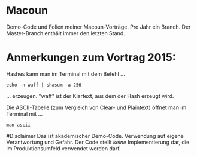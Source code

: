 # Macoun
Demo-Code und Folien meiner Macoun-Vorträge. Pro Jahr ein Branch. Der Master-Branch enthält immer den letzten Stand.

# Anmerkungen zum Vortrag 2015:
Hashes kann man im Terminal mit dem Befehl …

	echo -n waff | shasum -a 256

… erzeugen. "waff" ist der Klartext, aus dem der Hash erzeugt wird.

Die ASCII-Tabelle (zum Vergleich von Clear- und Plaintext) öffnet man im Terminal mit …

	man ascii
	
#Disclaimer
Das ist akademischer Demo-Code. Verwendung auf eigene Verantwortung und Gefahr. Der Code stellt _keine_ Implementierung dar, die im Produktionsumfeld verwendet werden darf.